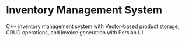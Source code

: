 #  Inventory Management System
 C++ inventory management system with Vector-based product storage, CRUD operations, and invoice generation with Persian UI
